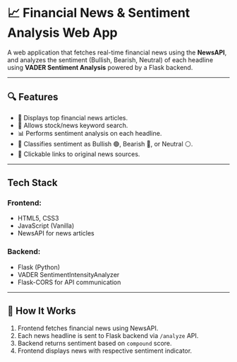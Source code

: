 # 📈 Financial News & Sentiment Analysis Web App

A web application that fetches real-time financial news using the **NewsAPI**, and analyzes the sentiment (Bullish, Bearish, Neutral) of each headline using **VADER Sentiment Analysis** powered by a Flask backend.

---

## 🔍 Features

- 📰 Displays top financial news articles.
- 🔎 Allows stock/news keyword search.
- 📊 Performs sentiment analysis on each headline.
- 🎯 Classifies sentiment as Bullish 🟢, Bearish 🔴, or Neutral ⚪.
- 🔗 Clickable links to original news sources.

---

##  Tech Stack

### Frontend:
- HTML5, CSS3
- JavaScript (Vanilla)
- NewsAPI for news articles

### Backend:
- Flask (Python)
- VADER SentimentIntensityAnalyzer
- Flask-CORS for API communication

---

## 🚀 How It Works

1. Frontend fetches financial news using NewsAPI.
2. Each news headline is sent to Flask backend via `/analyze` API.
3. Backend returns sentiment based on `compound` score.
4. Frontend displays news with respective sentiment indicator.

